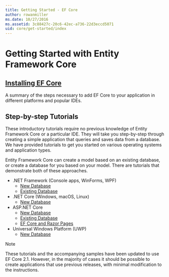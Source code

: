```yaml
---
title: Getting Started - EF Core
author: rowanmiller
ms.date: 10/27/2016
ms.assetid: 3c88427c-20c6-42ec-a736-22d3eccd5071
uid: core/get-started/index
---
```

# Getting Started with Entity Framework Core

## [Installing EF Core](install/index.md)

A summary of the steps necessary to add EF Core to your application in different platforms and popular IDEs.

## Step-by-step Tutorials

These introductory tutorials require no previous knowledge of Entity Framework Core or a particular IDE. They will take you step-by-step through creating a simple application that queries and saves data from a database. We have provided tutorials to get you started on various operating systems and application types.

Entity Framework Core can create a model based on an existing database, or create a database for you based on your model. There are tutorials that demonstrate both of these approaches.

* .NET Framework (Console apps, WinForms, WPF)
  * [New Database](full-dotnet/new-db.md)
  * [Existing Database](full-dotnet/existing-db.md)
* .NET Core (Windows, macOS, Linux)
  * [New Database](netcore/new-db-sqlite.md)
* ASP.NET Core
  * [New Database](aspnetcore/new-db.md)
  * [Existing Database](aspnetcore/existing-db.md)
  * [EF Core and Razor Pages](/aspnet/core/data/ef-rp/intro)
* Universal Windows Platform (UWP)
  * [New Database](uwp/getting-started.md)

> [!NOTE]  
> These tutorials and the accompanying samples have been updated to use EF Core 2.1. However, in the majority of cases it should be possible to create applications that use previous releases, with minimal modification to the instructions. 

